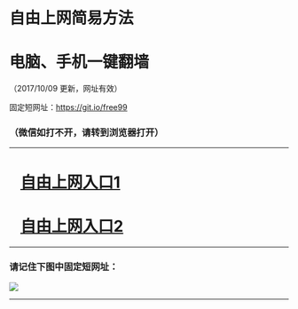 ﻿# 自由上网简易方法

# 电脑、手机一键翻墙

（2017/10/09 更新，网址有效）

固定短网址：https://git.io/free99

### （微信如打不开，请转到浏览器打开）


***





# &nbsp;&nbsp; <a href="http://ft1591427957.fwq-tz-1001.info/fwqtz01.html?t=100900118322 " target="_blank">自由上网入口1</a>
# &nbsp;&nbsp; <a href="http://ft2543616089.fwq-tz-1002.info/fwqtz02.html?t=100900116396 " target="_blank">自由上网入口2</a>
***

### 请记住下图中固定短网址：

<img src="https://s3-us-west-2.amazonaws.com/fwq-1001/yjfq-20170905okok.png" /> 


***

